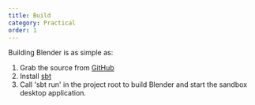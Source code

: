```yaml
---
title: Build
category: Practical
order: 1
---
```


Building Blender is as simple as:

1. Grab the source from [GitHub](https://github.com/keyboardDrummer/Blender)
1. Install <a href="http://www.scala-sbt.org/">sbt</a>
1. Call 'sbt run' in the project root to build Blender and start the sandbox desktop application.
